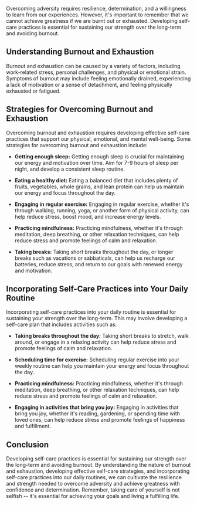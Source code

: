 
Overcoming adversity requires resilience, determination, and a willingness to learn from our experiences. However, it's important to remember that we cannot achieve greatness if we are burnt out or exhausted. Developing self-care practices is essential for sustaining our strength over the long-term and avoiding burnout.

Understanding Burnout and Exhaustion
------------------------------------

Burnout and exhaustion can be caused by a variety of factors, including work-related stress, personal challenges, and physical or emotional strain. Symptoms of burnout may include feeling emotionally drained, experiencing a lack of motivation or a sense of detachment, and feeling physically exhausted or fatigued.

Strategies for Overcoming Burnout and Exhaustion
------------------------------------------------

Overcoming burnout and exhaustion requires developing effective self-care practices that support our physical, emotional, and mental well-being. Some strategies for overcoming burnout and exhaustion include:

* **Getting enough sleep:** Getting enough sleep is crucial for maintaining our energy and motivation over time. Aim for 7-9 hours of sleep per night, and develop a consistent sleep routine.

* **Eating a healthy diet:** Eating a balanced diet that includes plenty of fruits, vegetables, whole grains, and lean protein can help us maintain our energy and focus throughout the day.

* **Engaging in regular exercise:** Engaging in regular exercise, whether it's through walking, running, yoga, or another form of physical activity, can help reduce stress, boost mood, and increase energy levels.

* **Practicing mindfulness:** Practicing mindfulness, whether it's through meditation, deep breathing, or other relaxation techniques, can help reduce stress and promote feelings of calm and relaxation.

* **Taking breaks:** Taking short breaks throughout the day, or longer breaks such as vacations or sabbaticals, can help us recharge our batteries, reduce stress, and return to our goals with renewed energy and motivation.

Incorporating Self-Care Practices into Your Daily Routine
---------------------------------------------------------

Incorporating self-care practices into your daily routine is essential for sustaining your strength over the long-term. This may involve developing a self-care plan that includes activities such as:

* **Taking breaks throughout the day:** Taking short breaks to stretch, walk around, or engage in a relaxing activity can help reduce stress and promote feelings of calm and relaxation.

* **Scheduling time for exercise:** Scheduling regular exercise into your weekly routine can help you maintain your energy and focus throughout the day.

* **Practicing mindfulness:** Practicing mindfulness, whether it's through meditation, deep breathing, or other relaxation techniques, can help reduce stress and promote feelings of calm and relaxation.

* **Engaging in activities that bring you joy:** Engaging in activities that bring you joy, whether it's reading, gardening, or spending time with loved ones, can help reduce stress and promote feelings of happiness and fulfillment.

Conclusion
----------

Developing self-care practices is essential for sustaining our strength over the long-term and avoiding burnout. By understanding the nature of burnout and exhaustion, developing effective self-care strategies, and incorporating self-care practices into our daily routines, we can cultivate the resilience and strength needed to overcome adversity and achieve greatness with confidence and determination. Remember, taking care of yourself is not selfish -- it's essential for achieving your goals and living a fulfilling life.
